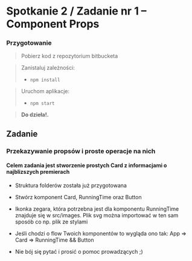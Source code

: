 # Spotkanie 2 / Zadanie nr 1 &ndash; Component Props

### Przygotowanie

> Pobierz kod z repozytorium bitbucketa
 
> Zanistaluj zależności:
> - ```npm install```

> Uruchom aplikacje:
> - ```npm start```

> **Do dzieła!.**


## Zadanie 

### Przekazywanie propsów i proste operacje na nich

#### Celem zadania jest stworzenie prostych Card z informacjami o najblizszych premierach

- Struktura folderów została już przygotowana

- Stwórz komponent Card, RunningTime oraz Button
 
- Ikonka zegara, która potrzebna jest dla komponentu RunningTime znajduje się w src/images. 
 Plik svg można importować w ten sam sposób co np. plik ze stylami
 
- Jeśli chodzi o flow Twoich komponentów to wygląda ono tak: App => Card => RunningTime && Button
 
- Nie bój się pytać i prosić o pomoc prowadzących ;)